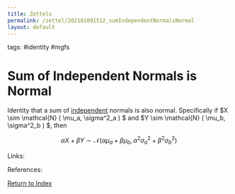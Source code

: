 ```yaml
---
title: Zettels
permalink: /zettel/202101091512_sumIndependentNormalsNormal
layout: default
---
```

tags: #identity #mgfs

# Sum of Independent Normals is Normal

Identity that a sum of [independent](202012241408_independence) normals is also normal. Specifically if 
$X \sim \mathcal{N} ( \mu_a, \sigma^2_a ) $ and $Y \sim \mathcal{N} ( \mu_b, \sigma^2_b ) $, then

$$
\alpha X + \beta Y \sim \mathcal{N} ( \alpha \mu_a + \beta \mu_b, \alpha^2 \sigma^2_a + \beta^2 \sigma^2_b)
$$

Links: 

References: 

[Return to Index](index)